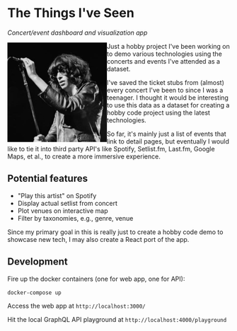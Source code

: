 # The Things I've Seen

_Concert/event dashboard and visualization app_

<img src="repo-icon.jpg" alt="Joey Ramone" title="Joey Ramone" width="225" align="left"></img>

Just a hobby project I've been working on to demo various technologies using the concerts and events I've attended as a dataset.

I've saved the ticket stubs from (almost) every concert I've been to since I was a teenager.  I thought it would be interesting to use this data as a dataset for creating a hobby code project using the latest technologies.

So far, it's mainly just a list of events that link to detail pages, but eventually I would like to tie it into third party API's like Spotify, Setlist.fm, Last.fm, Google Maps, et al., to create a more immersive experience.

## Potential features

* "Play this artist" on Spotify
* Display actual setlist from concert
* Plot venues on interactive map
* Filter by taxonomies, e.g., genre, venue

Since my primary goal in this is really just to create a hobby code demo to showcase new tech, I may also create a React port of the app.

## Development

Fire up the docker containers (one for web app, one for API):

```
docker-compose up
```

Access the web app at `http://localhost:3000/`

Hit the local GraphQL API playground at `http://localhost:4000/playground`
